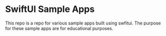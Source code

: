 # SwiftUI Sample Apps

This repo is a repo for various sample apps built using swfitui.
The purpose for these sample apps are for educational purposes.